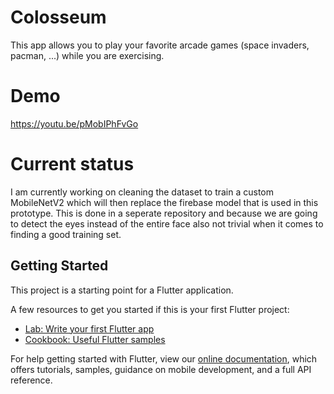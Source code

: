 # Colosseum

This app allows you to play your favorite arcade games (space invaders, pacman, ...) while you are exercising.

# Demo
https://youtu.be/pMobIPhFvGo

# Current status

I am currently working on cleaning the dataset to train a custom MobileNetV2 which will then replace the firebase model that is used in this prototype. This is done in a seperate repository and because we are going to detect the eyes instead of the entire face also not trivial when it comes to finding a good training set. 

## Getting Started

This project is a starting point for a Flutter application.

A few resources to get you started if this is your first Flutter project:

- [Lab: Write your first Flutter app](https://flutter.dev/docs/get-started/codelab)
- [Cookbook: Useful Flutter samples](https://flutter.dev/docs/cookbook)

For help getting started with Flutter, view our
[online documentation](https://flutter.dev/docs), which offers tutorials,
samples, guidance on mobile development, and a full API reference.
